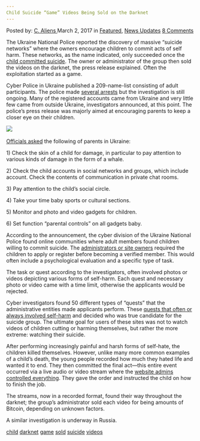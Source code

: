```yaml
---
Child Suicide “Game” Videos Being Sold on the Darknet
---
```

<article class="post-listing post-18403 post type-post status-publish format-standard has-post-thumbnail hentry 
 tag-child tag-darknet tag-game  tag-suicide tag-videos">
<div class="post-inner">
<span>Posted by: <a href="https://www.deepdotweb.com/author/caliens/" title="">C. Aliens </a></span>
<span>March 2, 2017</span>
<span>in <a href="https://www.deepdotweb.com/category/deepdot-news/" rel="category tag">Featured</a>, <a href="https://www.deepdotweb.com/category/news-updates/" rel="category tag">News Updates</a></span>
<span><a href="https://www.deepdotweb.com/2017/03/02/child-suicide-game-videos-being-sold-on-the-darknet/#comments">8 Comments</a></span>


<p>The Ukraine National Police reported the discovery of massive “suicide networks” where the owners encourage children to commit acts of self harm. These networks, as the name indicated, only succeeded once the <a href="http://wz.lviv.ua/news/192922-politsiia-znaishla-v-sotsmerezhi-suitsydalnu-hrupu-de-zareiestrovani-ponad-200-ukraintsiv">child</a><a href="http://wz.lviv.ua/news/192922-politsiia-znaishla-v-sotsmerezhi-suitsydalnu-hrupu-de-zareiestrovani-ponad-200-ukraintsiv"> committed suicide</a>. The owner or administrator of the group then sold the videos on the darknet, the press release explained. Often the exploitation started as a game.</p>
<p>Cyber Police in Ukraine published a 209-name-list consisting of adult participants. The police made <a href="https://www.deepdotweb.com/tag/arrested/">several arrests</a> but the investigation is still ongoing. Many of the registered accounts came from Ukraine and very little few came from outside Ukraine, investigators announced, at this point. The police&#8217;s press release was majorly aimed at encouraging parents to keep a closer eye on their children.</p>
<p><img class="wp-image-18408 aligncenter" src="/imgs/2017/02/word-image-38.jpeg" srcset="/imgs/2017/02/word-image-38.jpeg 567w, /imgs/2017/02/word-image-38-300x200.jpeg 300w" sizes="(max-width: 567px) 100vw, 567px" /></p>
<p><a href="https://www.unian.ua/society/1772917-more-kitiv-kiberpolitsiya-rozpovila-yak-vberegti-ditinu-vid-samogubstva-cherez-grupi-smerti-u-sotsmerejah.html">Officials asked</a> the following of parents in Ukraine:</p>
<p><a id="post-18403-_gjdgxs"></a>1) Check the skin of a child for damage, in particular to pay attention to various kinds of damage in the form of a whale.</p>
<p><a id="post-18403-_30j0zll"></a> 2) Check the child accounts in social networks and groups, which include account. Check the contents of communication in private chat rooms.</p>
<p><a id="post-18403-_1fob9te"></a>3) Pay attention to the child&#8217;s social circle.</p>
<p><a id="post-18403-_3znysh7"></a>4) Take your time baby sports or cultural sections.</p>
<p><a id="post-18403-_2et92p0"></a>5) Monitor and photo and video gadgets for children.</p>
<p><a id="post-18403-_tyjcwt"></a>6) Set function &#8220;parental controls&#8221; on all gadgets baby.</p>
<p>According to the announcement, the cyber division of the Ukraine National Police found online communities where adult members found children willing to commit suicide. The <a href="https://lenta.ru/news/2016/11/16/lis_arest/">administrators or site owners</a> required the children to apply or register before becoming a verified member. This would often include a psychological evaluation and a specific type of task.</p>
<p>The task or quest according to the investigators, often involved photos or videos depicting various forms of self-harm. Each quest and necessary photo or video came with a time limit, otherwise the applicants would be rejected.</p>
<p>Cyber investigators found 50 different types of “quests” that the administrative entities made applicants perform. These <a href="http://gk-press.if.ua/na-prykarpatti-kiberpolitsiya-zablokuvala-dostup-do-gry-synij-kyt/">quests that often or always involved self-harm</a> and decided who was true candidate for the suicide group. The ultimate goal for users of these sites was not to watch videos of children cutting or harming themselves, but rather the more extreme: watching their suicide.</p>
<p>After performing increasingly painful and harsh forms of self-hate, the children killed themselves. However, unlike many more common examples of a child&#8217;s death, the young people recorded how much they hated life and wanted it to end. They then committed the final act—this entire event occurred via a live audio or video stream where the <a href="https://www.deepdotweb.com/2016/09/30/death-penalty-call-child-sex-offender-peter-scully-philippines/">website admins controlled everything</a>. They gave the order and instructed the child on how to finish the job.</p>
<p>The streams, now in a recorded format, found their way throughout the darknet; the group&#8217;s administrator sold each video for being amounts of Bitcoin, depending on unknown factors.</p>
<p>A similar investigation is underway in Russia.</p>
</div>
<a href="https://www.deepdotweb.com/tag/child/" rel="tag">child</a> <a href="https://www.deepdotweb.com/tag/darknet/" rel="tag">darknet</a> <a href="https://www.deepdotweb.com/tag/game/" rel="tag">game</a> <a href="https://www.deepdotweb.com/tag/sold/" rel="tag">sold</a> <a href="https://www.deepdotweb.com/tag/suicide/" rel="tag">suicide</a> <a href="https://www.deepdotweb.com/tag/videos/" rel="tag">videos</a></span> <span style="display:none" class="updated">2017-03-02<a href="https://www.deepdotweb.com/author/caliens/" title="Posts by C. Aliens" rel="author">C. Aliens</a></strong></div>
</div>
</article>

